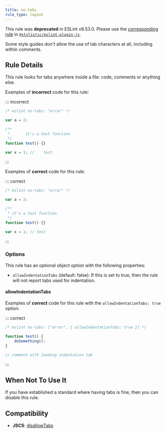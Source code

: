 ```yaml
---
title: no-tabs
rule_type: layout
---
```


This rule was **deprecated** in ESLint v8.53.0. Please use the [corresponding rule](https://eslint.style/rules/js/no-tabs) in [`@stylistic/eslint-plugin-js`](https://eslint.style/packages/js).

Some style guides don't allow the use of tab characters at all, including within comments.

## Rule Details

This rule looks for tabs anywhere inside a file: code, comments or anything else.

Examples of **incorrect** code for this rule:

<!-- markdownlint-capture -->
<!-- markdownlint-disable MD010 -->

::: incorrect

```js
/* eslint no-tabs: "error" */

var a = 2;

/**
 * 		 it's a test function
 */
function test() {}

var x = 1; // 	 test
```

:::

<!-- markdownlint-restore -->

Examples of **correct** code for this rule:

::: correct

```js
/* eslint no-tabs: "error" */

var a = 2;

/**
 * it's a test function
 */
function test() {}

var x = 1; // test
```

:::

### Options

This rule has an optional object option with the following properties:

- `allowIndentationTabs` (default: false): If this is set to true, then the rule will not report tabs used for indentation.

#### allowIndentationTabs

Examples of **correct** code for this rule with the `allowIndentationTabs: true` option:

<!-- markdownlint-capture -->
<!-- markdownlint-disable MD010 -->

::: correct

```js
/* eslint no-tabs: ["error", { allowIndentationTabs: true }] */

function test() {
    doSomething();
}

// comment with leading indentation tab
```

:::

<!-- markdownlint-restore -->

## When Not To Use It

If you have established a standard where having tabs is fine, then you can disable this rule.

## Compatibility

- **JSCS**: [disallowTabs](https://jscs-dev.github.io/rule/disallowTabs)

